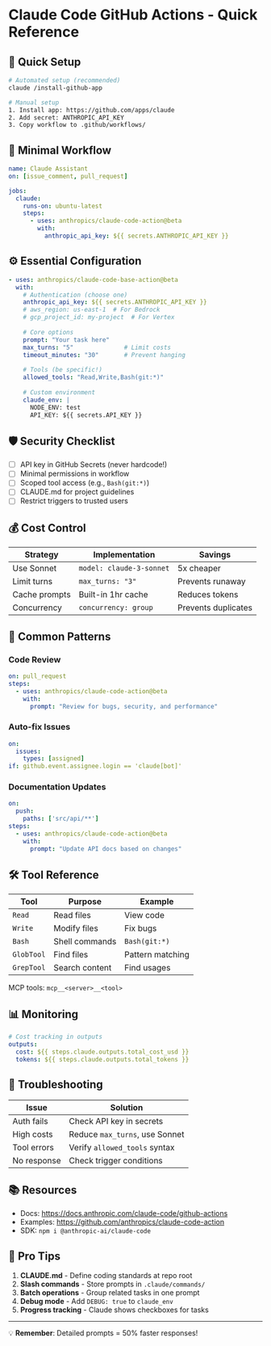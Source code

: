 # Claude Code GitHub Actions - Quick Reference

## 🚀 Quick Setup

```bash
# Automated setup (recommended)
claude /install-github-app

# Manual setup
1. Install app: https://github.com/apps/claude
2. Add secret: ANTHROPIC_API_KEY
3. Copy workflow to .github/workflows/
```

## 📝 Minimal Workflow

```yaml
name: Claude Assistant
on: [issue_comment, pull_request]

jobs:
  claude:
    runs-on: ubuntu-latest
    steps:
      - uses: anthropics/claude-code-action@beta
        with:
          anthropic_api_key: ${{ secrets.ANTHROPIC_API_KEY }}
```

## ⚙️ Essential Configuration

```yaml
- uses: anthropics/claude-code-base-action@beta
  with:
    # Authentication (choose one)
    anthropic_api_key: ${{ secrets.ANTHROPIC_API_KEY }}
    # aws_region: us-east-1  # For Bedrock
    # gcp_project_id: my-project  # For Vertex
    
    # Core options
    prompt: "Your task here"
    max_turns: "5"              # Limit costs
    timeout_minutes: "30"       # Prevent hanging
    
    # Tools (be specific!)
    allowed_tools: "Read,Write,Bash(git:*)"
    
    # Custom environment
    claude_env: |
      NODE_ENV: test
      API_KEY: ${{ secrets.API_KEY }}
```

## 🛡️ Security Checklist

- [ ] API key in GitHub Secrets (never hardcode!)
- [ ] Minimal permissions in workflow
- [ ] Scoped tool access (e.g., `Bash(git:*)`)
- [ ] CLAUDE.md for project guidelines
- [ ] Restrict triggers to trusted users

## 💰 Cost Control

| Strategy | Implementation | Savings |
|----------|----------------|---------|
| Use Sonnet | `model: claude-3-sonnet` | 5x cheaper |
| Limit turns | `max_turns: "3"` | Prevents runaway |
| Cache prompts | Built-in 1hr cache | Reduces tokens |
| Concurrency | `concurrency: group` | Prevents duplicates |

## 🔧 Common Patterns

### Code Review
```yaml
on: pull_request
steps:
  - uses: anthropics/claude-code-action@beta
    with:
      prompt: "Review for bugs, security, and performance"
```

### Auto-fix Issues
```yaml
on:
  issues:
    types: [assigned]
if: github.event.assignee.login == 'claude[bot]'
```

### Documentation Updates
```yaml
on:
  push:
    paths: ['src/api/**']
steps:
  - uses: anthropics/claude-code-action@beta
    with:
      prompt: "Update API docs based on changes"
```

## 🛠️ Tool Reference

| Tool | Purpose | Example |
|------|---------|---------|
| `Read` | Read files | View code |
| `Write` | Modify files | Fix bugs |
| `Bash` | Shell commands | `Bash(git:*)` |
| `GlobTool` | Find files | Pattern matching |
| `GrepTool` | Search content | Find usages |

MCP tools: `mcp__<server>__<tool>`

## 📊 Monitoring

```yaml
# Cost tracking in outputs
outputs:
  cost: ${{ steps.claude.outputs.total_cost_usd }}
  tokens: ${{ steps.claude.outputs.total_tokens }}
```

## 🚨 Troubleshooting

| Issue | Solution |
|-------|----------|
| Auth fails | Check API key in secrets |
| High costs | Reduce `max_turns`, use Sonnet |
| Tool errors | Verify `allowed_tools` syntax |
| No response | Check trigger conditions |

## 📚 Resources

- Docs: https://docs.anthropic.com/claude-code/github-actions
- Examples: https://github.com/anthropics/claude-code-action
- SDK: `npm i @anthropic-ai/claude-code`

## 🎯 Pro Tips

1. **CLAUDE.md** - Define coding standards at repo root
2. **Slash commands** - Store prompts in `.claude/commands/`
3. **Batch operations** - Group related tasks in one prompt
4. **Debug mode** - Add `DEBUG: true` to `claude_env`
5. **Progress tracking** - Claude shows checkboxes for tasks

---

💡 **Remember**: Detailed prompts = 50% faster responses!